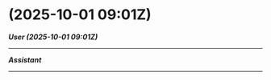<!-- Generated by SpecStory -->

<!-- vscode Session 5f1109f2-c78e-4e82-a6e1-23ad4283b456 (2025-10-01 09:01Z) -->

#  (2025-10-01 09:01Z)

_**User (2025-10-01 09:01Z)**_



---

_**Assistant**_



---

